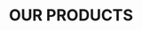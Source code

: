---
title: "OUR PRODUCTS"
cards:
  [
    {
      id: 1,
      cardid: "SpotCarelink",
      title: "SpotCare",
      class1: "slidecards",
      class2: "slidecards_content",
      content: "SpotCare is a state-of-the-art EMR product that allows doctors to keep electronic records of their patients in a safe and secure way. SpotCare is an omni-channel system that can be interchangeably accessed from multiple devices. SpotCare offers dedicated Apps, one for doctors & their network, and another for patients & general public. These Apps work magical together. They bring in convenience and quality to every doctor's consultation.",
      minicards: 
        [
            {
                id: 1,
                title: "Non-Interfering",
                blockcontent: "Your patient is yours",
                logo: "./assets/b1_c1.png"
            },
            {
                id: 2,
                title: "Integrated Network",
                blockcontent: "Activate your trusted Health network",
                logo: "./assets/b1_c2.png"
            },
            {
                id: 3,
                title: "Live Updates",
                blockcontent: "Broadcast messages to your patients",
                logo: "./assets/b1_c3.png"
            },
            {
                id: 4,
                title: "Grow Organically",
                blockcontent: "Your patients refer you in their network",
                logo: "./assets/b1_c4.png"
            },
        ],
      button: "Get the app",
      image: "./assets/card1.png",
    },
    {
      id: 2,
      cardid: "eleCarelink",
      title: "TeleCare",
      class1: "slidecards slidecards2",
      class2: "slidecards_content slidecards_content2",
      content: "TeleCare is a world-class, High-definition TeleHealth offering from NaturalMinds. It enables doctors to provide high-quality, real-time teleconsultation to their patients while working on their EMR. TeleCare provides flexibility in consultation timing. It also allows doctors and patients to consult without fear of time-out.",
      minicards: 
        [
            {
                id: 1,
                title: "Non-Intermediary",
                blockcontent: "Direct fee transfers from patients",
                logo: "./assets/b2_c1.png"
            },
            {
                id: 2,
                title: "Multi-Participant",
                blockcontent: "Invite Patient's Guardian to the session",
                logo: "./assets/b2_c2.png"
            },
            {
                id: 3,
                title: "Nurse Assisted",
                blockcontent: "Patient-in-Clinic TeleConsultations",
                logo: "./assets/b2_c3.png"
            },
            {
                id: 4,
                title: "Omni-Channel",
                blockcontent: "Doctors can use across devices",
                logo: "./assets/b2_c4.png"
            },
        ],
      button: "Get the app",
      image: "./assets/card2.png",
    },
    {
      id: 3,
      cardid: "Kliniclink",
      title: "Virtual Klinik",
      class1: "slidecards",
      class2: "slidecards_content",
      content: "SpotCare Virtual Klinik is primarily designed to provide neighbourhood solutions to an enclosed entity. It can also be setup for Schools, that helps management to bring a doctor consultation in the presence of their parents and school staff, all virtually and instantly.",
      minicards: 
        [
            {
                id: 1,
                title: "Anytime, Anywhere",
                blockcontent: "Virtual Kliniks for Convenience",
                logo: "./assets/b3_c1.png"
            },
            {
                id: 2,
                title: "Multi-Participant",
                blockcontent: "Multi Participant mode reduces Patient Anxiety",
                logo: "./assets/b3_c2.png"
            },
            {
                id: 3,
                title: "Targeted Solution",
                blockcontent: "Customised solution to a pre-defined group",
                logo: "./assets/b1_c3.png"
            },
            {
                id: 4,
                title: "Specialty Kliniks",
                blockcontent: "Specialist Consultation to targeted population",
                logo: "./assets/b3_c4.png"
            },
        ],
      button: "Get the app",
      image: "./assets/card3.png",
    },
    {
      id: 4,
      cardid: "Klinik",
      title: "Klinik in a Kiosk",
      class1: "slidecards slidecards2",
      class2: "slidecards_content slidecards_content2",
      content: "SpotCare Klinik-in-a-Kiosk is an affordable and accessible solution to good quality healthcare. It can also be set up by Hospitals, to rapidly expand across geo-locations. It is a perfect solution for Rural, Apartments, Hospitals, Colleges, Factories, Hotels, IT Parks and many others.",
      minicards: 
        [
            {
                id: 1,
                title: "Affordable & Accesible",
                blockcontent: "Increases reach and convenience to a locality",
                logo: "./assets/b4_c1.png"
            },
            {
                id: 2,
                title: "Partnership Mode",
                blockcontent: "Rapid deployment, for reach across the Country",
                logo: "./assets/b4_c2.png"
            },
            {
                id: 3,
                title: "Hyper Localisation",
                blockcontent: "Preference to list local Doctors",
                logo: "./assets/b4_c3.png"
            },
            {
                id: 4,
                title: "Activated Network",
                blockcontent: "Enable local Pharmacies, Labs, Therapy Centers",
                logo: "./assets/b4_c4.png"
            },
        ],
      button: "Doctor App",
      button2: "Patient App",
      image: "./assets/card4.png",
    },
  ]
---